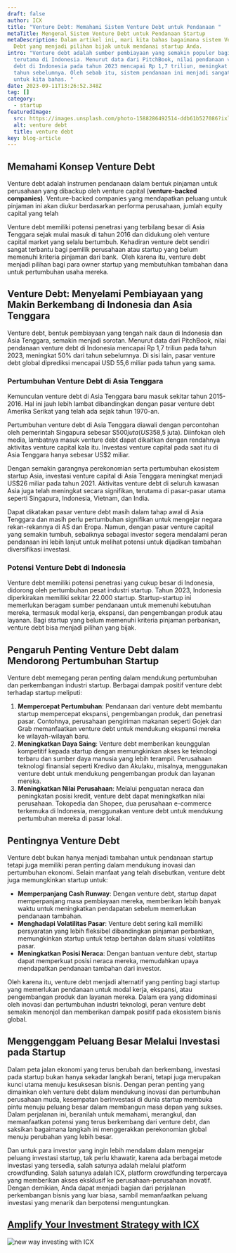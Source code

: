 ```yaml
---
draft: false
author: ICX
title: "Venture Debt: Memahami Sistem Venture Debt untuk Pendanaan "
metaTitle: Mengenal Sistem Venture Debt untuk Pendanaan Startup
metaDescription: Dalam artikel ini, mari kita bahas bagaimana sistem Venture
  Debt yang menjadi pilihan bijak untuk mendanai startup Anda.
intro: "Venture debt adalah sumber pembiayaan yang semakin populer bagi startup,
  terutama di Indonesia. Menurut data dari PitchBook, nilai pendanaan venture
  debt di Indonesia pada tahun 2023 mencapai Rp 1,7 triliun, meningkat 50% dari
  tahun sebelumnya. Oleh sebab itu, sistem pendanaan ini menjadi sangat menarik
  untuk kita bahas. "
date: 2023-09-11T13:26:52.348Z
tag: []
category:
  - startup
featuredImage:
  src: https://images.unsplash.com/photo-1588286492514-ddb61b527086?ixlib=rb-4.0.3&ixid=M3wxMjA3fDB8MHxwaG90by1wYWdlfHx8fGVufDB8fHx8fA%3D%3D&auto=format&fit=crop&w=870&q=80
  alt: venture debt
  title: venture debt
key: blog-article
---
```

## Memahami Konsep Venture Debt

Venture debt adalah instrumen pendanaan dalam bentuk pinjaman untuk perusahaan yang dibackup oleh venture capital (**venture-backed companies)**. Venture-backed companies yang mendapatkan peluang untuk pinjaman ini akan diukur berdasarkan performa perusahaan, jumlah equity capital yang telah 

Venture debt memiliki potensi penetrasi yang terbilang besar di Asia Tenggara sejak mulai masuk di tahun 2016 dan didukung oleh venture capital market yang selalu bertumbuh. Kehadiran venture debt sendiri sangat terbantu bagi pemilik perusahaan atau startup yang belum memenuhi kriteria pinjaman dari bank.  Oleh karena itu, venture debt menjadi pilihan bagi para owner startup yang membutuhkan tambahan dana untuk pertumbuhan usaha mereka.

## **Venture Debt: Menyelami Pembiayaan yang Makin Berkembang di Indonesia dan Asia Tenggara**

Venture debt, bentuk pembiayaan yang tengah naik daun di Indonesia dan Asia Tenggara, semakin menjadi sorotan. Menurut data dari PitchBook, nilai pendanaan venture debt di Indonesia mencapai Rp 1,7 triliun pada tahun 2023, meningkat 50% dari tahun sebelumnya. Di sisi lain, pasar venture debt global diprediksi mencapai USD 55,6 miliar pada tahun yang sama.

### Pertumbuhan Venture Debt di Asia Tenggara

Kemunculan venture debt di Asia Tenggara baru masuk sekitar tahun 2015-2016. Hal ini jauh lebih lambat dibandingkan dengan pasar venture debt Amerika Serikat yang telah ada sejak tahun 1970-an.

Pertumbuhan venture debt di Asia Tenggara diawali dengan percontohan oleh pemerintah Singapura sebesar S$500 juta (US$358,5 juta). Diinfokan oleh media, lambatnya masuk venture debt dapat dikaitkan dengan rendahnya aktivitas venture capital kala itu. Investasi venture capital pada saat itu di Asia Tenggara hanya sebesar US$2 miliar. 

Dengan semakin garangnya perekonomian serta pertumbuhan ekosistem startup Asia, investasi venture capital di Asia Tenggara meningkat menjadi US$26 miliar pada tahun 2021. Aktivitas venture debt di seluruh kawasan Asia juga telah meningkat secara signifikan, terutama di pasar-pasar utama seperti Singapura, Indonesia, Vietnam, dan India.

Dapat dikatakan pasar venture debt masih dalam tahap awal di Asia Tenggara dan masih perlu pertumbuhan signifikan untuk mengejar negara rekan-rekannya di AS dan Eropa. Namun, dengan pasar venture capital yang semakin tumbuh, sebaiknya sebagai investor segera mendalami peran pendanaan ini lebih lanjut untuk melihat potensi untuk dijadikan tambahan diversifikasi investasi.

### Potensi Venture Debt di Indonesia

Venture debt memiliki potensi penetrasi yang cukup besar di Indonesia, didorong oleh pertumbuhan pesat industri startup. Tahun 2023, Indonesia diperkirakan memiliki sekitar 22.000 startup. Startup-startup ini memerlukan beragam sumber pendanaan untuk memenuhi kebutuhan mereka, termasuk modal kerja, ekspansi, dan pengembangan produk atau layanan. Bagi startup yang belum memenuhi kriteria pinjaman perbankan, venture debt bisa menjadi pilihan yang bijak.

## **Pengaruh Penting Venture Debt dalam Mendorong Pertumbuhan Startup**

Venture debt memegang peran penting dalam mendukung pertumbuhan dan perkembangan industri startup. Berbagai dampak positif venture debt terhadap startup meliputi:

1. **Mempercepat Pertumbuhan**: Pendanaan dari venture debt membantu startup mempercepat ekspansi, pengembangan produk, dan penetrasi pasar. Contohnya, perusahaan pengiriman makanan seperti Gojek dan Grab memanfaatkan venture debt untuk mendukung ekspansi mereka ke wilayah-wilayah baru.
2. **Meningkatkan Daya Saing**: Venture debt memberikan keunggulan kompetitif kepada startup dengan memungkinkan akses ke teknologi terbaru dan sumber daya manusia yang lebih terampil. Perusahaan teknologi finansial seperti Kredivo dan Akulaku, misalnya, menggunakan venture debt untuk mendukung pengembangan produk dan layanan mereka.
3. **Meningkatkan Nilai Perusahaan**: Melalui penguatan neraca dan peningkatan posisi kredit, venture debt dapat meningkatkan nilai perusahaan. Tokopedia dan Shopee, dua perusahaan e-commerce terkemuka di Indonesia, menggunakan venture debt untuk mendukung pertumbuhan mereka di pasar lokal.

## Pentingnya Venture Debt

Venture debt bukan hanya menjadi tambahan untuk pendanaan startup tetapi juga memiliki peran penting dalam mendukung inovasi dan pertumbuhan ekonomi. Selain manfaat yang telah disebutkan, venture debt juga memungkinkan startup untuk:

* **Memperpanjang Cash Runway**: Dengan venture debt, startup dapat memperpanjang masa pembiayaan mereka, memberikan lebih banyak waktu untuk meningkatkan pendapatan sebelum memerlukan pendanaan tambahan.
* **Menghadapi Volatilitas Pasar**: Venture debt sering kali memiliki persyaratan yang lebih fleksibel dibandingkan pinjaman perbankan, memungkinkan startup untuk tetap bertahan dalam situasi volatilitas pasar.
* **Meningkatkan Posisi Neraca**: Dengan bantuan venture debt, startup dapat memperkuat posisi neraca mereka, memudahkan upaya mendapatkan pendanaan tambahan dari investor.

Oleh karena itu, venture debt menjadi alternatif yang penting bagi startup yang memerlukan pendanaan untuk modal kerja, ekspansi, atau pengembangan produk dan layanan mereka. Dalam era yang didominasi oleh inovasi dan pertumbuhan industri teknologi, peran venture debt semakin menonjol dan memberikan dampak positif pada ekosistem bisnis global.

## **Menggenggam Peluang Besar Melalui Investasi pada Startup**

Dalam peta jalan ekonomi yang terus berubah dan berkembang, investasi pada startup bukan hanya sekadar langkah berani, tetapi juga merupakan kunci utama menuju kesuksesan bisnis. Dengan peran penting yang dimainkan oleh venture debt dalam mendukung inovasi dan pertumbuhan perusahaan muda, kesempatan berinvestasi di dunia startup membuka pintu menuju peluang besar dalam membangun masa depan yang sukses. Dalam perjalanan ini, beranilah untuk memahami, merangkul, dan memanfaatkan potensi yang terus berkembang dari venture debt, dan saksikan bagaimana langkah ini menggerakkan perekonomian global menuju perubahan yang lebih besar.

Dan untuk para investor yang ingin lebih mendalam dalam mengejar peluang investasi startup, tak perlu khawatir, karena ada berbagai metode investasi yang tersedia, salah satunya adalah melalui platform crowdfunding. Salah satunya adalah ICX, platform crowdfunding terpercaya yang memberikan akses eksklusif ke perusahaan-perusahaan inovatif. Dengan demikian, Anda dapat menjadi bagian dari perjalanan perkembangan bisnis yang luar biasa, sambil memanfaatkan peluang investasi yang menarik dan berpotensi menguntungkan.

## **[Amplify Your Investment Strategy with ICX](https://icx.id/)**

![new way investing with ICX](/img/icx_banner-blog_3.png)